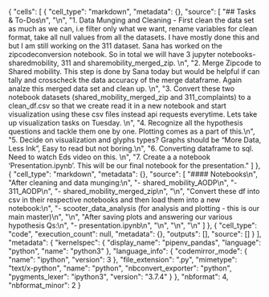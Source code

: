 {
 "cells": [
  {
   "cell_type": "markdown",
   "metadata": {},
   "source": [
    "## Tasks & To-Dos\n",
    "\n",
    "1.  Data Munging and Cleaning - First clean the data set as much as we can, i.e filter only what we want, rename variables for clean format, take all null values from all the datasets. I have mostly done this and but I am still working on the 311 dataset. Sana has worked on the zipcodeconversion notebook. So in total we will have 3 jupyter notebooks- sharedmobility, 311 and sharemobility_merged_zip.  \n",
    "2. Merge Zipcode to Shared mobility. This step is done by Sana today but would be helpful if can tally and crosscheck the data accuracy of the merge dataframe. Again analze this merged data set and clean up. \n",
    "3. Convert these two notebook datasets (shared_mobility_merged_zip and 311_complaints) to a clean_df.csv so that we create read it in a new notebook and start visualization using these csv files instead api requests everytime. Lets take up visualization tasks on Tuesday. \n",
    "4. Recognize all the hypothesis questions and tackle them one by one. Plotting comes as a part of this.\n",
    "5. Decide on visualization and glyphs types? Graphs should be “More Data, Less Ink”, Easy to read but not boring.\n",
    "6. Converting dataframe to sql. Need to watch Eds video on this. \n",
    "7. Create a a notebook ‘Presentation.ipynb’. This will be our final notebook for the presentation."
   ]
  },
  {
   "cell_type": "markdown",
   "metadata": {},
   "source": [
    "#### Notebooks\n",
    "After cleaning and data munging:\n",
    "- shared_mobility_AODP\n",
    "- 311_AODP\n",
    "- shared_mobility_merged_zip\n",
    "\n",
    "Convert these df into csv in their respective notebooks and then load them into a new notebook:\n",
    "- scooter_data_analysis (for analysis and plotting - this is our main master)\n",
    "\n",
    "After saving plots and answering our various hypothesis Qs:\n",
    "- presentation.ipynb\n",
    "\n",
    "\n",
    "\n"
   ]
  },
  {
   "cell_type": "code",
   "execution_count": null,
   "metadata": {},
   "outputs": [],
   "source": []
  }
 ],
 "metadata": {
  "kernelspec": {
   "display_name": "pipenv_pandas",
   "language": "python",
   "name": "python3"
  },
  "language_info": {
   "codemirror_mode": {
    "name": "ipython",
    "version": 3
   },
   "file_extension": ".py",
   "mimetype": "text/x-python",
   "name": "python",
   "nbconvert_exporter": "python",
   "pygments_lexer": "ipython3",
   "version": "3.7.4"
  }
 },
 "nbformat": 4,
 "nbformat_minor": 2
}
